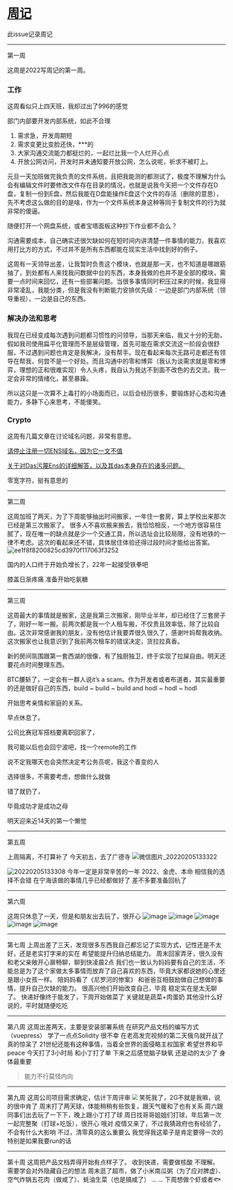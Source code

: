 # [周记](https://github.com/linziyang1106/2022/issues/15)

此issue记录周记

---

第一周

这周是2022写周记的第一周。

### 工作

这周看似只上四天班，我却过出了996的感觉

部门内部要开发内部系统，如此不合理

1. 需求急，开发周期短
2. 需求变更比变脸还快，***的
3. 大家沟通交流能力都挺烂的，一起烂比我一个人烂开心点
4. 开放公网访问，开发时并未通知要开放公网，怎么说呢，祈求不被盯上。

元旦一天加班做完我负责的文件系统，且把我能测的都测试了，极度不理解为什么会有编辑文件时要修改文件存在目录的情况，也就是说我今天把一个文件存在D盘，复制一份到E盘，然后我能在D盘能操作E盘这个文件的存活（删除的意思），先不考虑这么做的目的是啥，作为一个文件系统本身这种等同于复制文件的行为就非常的傻逼。

随便打开一个网盘系统，或者宝塔面板这种抄下作业都不会么？

沟通需要成本，自己确实还很欠缺如何在短时间内讲清楚一件事情的能力，我喜欢用打比方的方式，不过并不是所有东西都能在现实生活中找到好的例子。

这周有一天领导出差，让我暂时负责这个模块，也就是那一天，也不知道是哪跟筋抽了，到处都有人来找我问数据中台的东西，本身我做的也并不是全部的模块，需要一点时间来回忆，还有一些部署问题。当很多事情同时积压过来的时候，我显得非常凌乱，我能分类，但是我没有判断能力安排优先级：一边是部门内部系统（领导重视），一边是自己的东西。

### 解决办法和思考

我现在已经变成每次遇到问题都习惯性的问领导，当那天来临，我又十分的无助，假如我司使用扁平化管理而不是层级管理，首先可能在需求交流这一阶段会很舒服，不过遇到问题也肯定是我解决，没有帮手。现在看起来每次无路可走都还有领导在帮我，何尝不是一个好处。而且沟通中的零和博弈（我认为谈需求就是零和博弈，理想的正和很难实现）令人头疼，我自认为我达不到面不改色的去交流，我一定会非常的情绪化，甚至暴躁。

所以这只是一次算不上毒打的小场面而已，以后会经历很多，要锻炼好心态和沟通能力，多静下心来思考，不能傻笑。

### Crypto

这周有几篇文章在讨论域名问题，非常有意思。

[请停止注册一切ENS域名，因为它一文不值](https://mirror.xyz/0x420B3Ff8E80C7FeA69C03e5EeEb0fE2AcC6b8913/g0NXZ9sBxDMFng3013ZofDtNqJs2iZ3h6-Znm51Q4qo)

[关于对Das污蔑Ens的详细解答，以及其das本身存在的诸多问题。](https://mirror.xyz/wangzhan.eth/Ju326XYG7nhUZ6_VWaV83eHcBrnnwDLjcQB4qEvo328)

零宽字符，挺有意思的

---

第二周

这周加班了两天，为了下周能够抽出时间搬家，一年住一套房，算上学校出来那次已经是第三次搬家了。
很多人不喜欢搬来搬去，我恰恰相反，一个地方很容易住腻了，现在唯一的缺点就是少一个交通工具，所以选址会比较局限，没有地铁的一律不考虑。这次的看起来还不错，具体居住体验还得过段时间才能给出答案。
![ee1f8f8200825cd3970f117063f3252](https://user-images.githubusercontent.com/54968314/149763996-36fee0b5-0b91-40dd-8442-2341deee81c4.png)

国内的人口终于开始负增长了，22年一起接受铁拳吧

膝盖日渐疼痛 准备开始吃氨糖

---

第三周

这周最大的事情就是搬家，这是我第三次搬家，刚毕业半年，却已经住了三套房子了，刚好一年一搬。前两次都是我一个人租车搬，不仅贵且效率低，除了比较自由。这次非常感谢我的朋友，没有他估计我要弄很久很久了，感谢叶妈帮我收纳。这次搬家也让我意识到了我前两次租车的错误决定，货拉拉真香。

新的房间氛围跟第一套西湖的很像，有了独厨独卫，终于实现了拉屎自由。明天还要花点时间整理东西。

BTC腰斩了，一定会有一群人说it’s a scam。作为开发者或者布道者，其实最重要的还是做好自己的东西，build ~ build ~ build and hodl ~ hodl ~ hodl

开始思考亲情和家庭的关系。

早点休息了。

公司比赛冠军搭档要离职回家了，

我可能以后也会回宁波吧，找一个remote的工作

说不定我哪天也会突然决定考公务员呢，我这个善变的人

选择很多，不需要考虑，想做什么就做

错了就扔了， 

毕竟成功才是成功之母

明天迎来近14天的第一个懒觉

---

第五周

上周隔离，不打算补了
今天初五，去了广德寺
![微信图片_20220205133322](https://user-images.githubusercontent.com/54968314/152630168-a1c5f3e0-ba7a-4faf-8129-65f509b1c61a.jpg)

![20220205133308](https://user-images.githubusercontent.com/54968314/152630150-9f8e5827-768b-4b6e-b8d3-9b3f36886d76.jpg)
今年一定是非常辛苦的一年
2022、金虎、本命
相信我的选择不会错
在宁海该做的事情几乎已经都做好了
差不多要准备回杭了


---

第六周

这周只休息了一天，但是和朋友出去玩了，很开心
![image](https://user-images.githubusercontent.com/54968314/154476118-d5d1c021-1e09-409d-8a52-9a6ec1964746.png)
![image](https://user-images.githubusercontent.com/54968314/154476106-84ba1dcf-1068-4711-b36b-83cca2e241b3.png)
![image](https://user-images.githubusercontent.com/54968314/154476137-f79c45f5-3a2b-451b-86d1-f0aacfae6c1c.png)
![image](https://user-images.githubusercontent.com/54968314/154476151-e6bdad95-2eba-46f0-b0a9-8e3be0c6491d.png)
![image](https://user-images.githubusercontent.com/54968314/154476159-282f8396-ca50-4463-a40d-13bf87894173.png)


---

第七周
上周出差了三天，发现很多东西我自己都忘记了实现方式，记性还是不太好，还是老实打字来的实在
希望能提升归纳总结能力。
周末回家弄牙，很久没有和老父亲敞开心扉畅聊，聊到快凌晨2点
我们也一致认为妈妈要有自己的生活，不能总是为了这个家做太多事情而放弃了自己喜欢的东西，毕竟大家都说她的心里还是跟小女孩一样。
陪妈妈看了《尼罗河的惨案》
和爸爸互相鼓励做自己想做的事情，提升自己欠缺的能力。
很高兴他们开始改变自己，毕竟
稳定实在是太无聊了。
快递好像终于能发了，下周开始做菜了
关键就是蔬菜+肉蛋奶
其他没什么好说的，平时就随便吃吃

---

第八周
这周出差两天，主要是安装部署系统
在研究产品文档的编写方式（vuepress）
学了一点点Solidity
很不幸
在老高发完视频的第二天俄乌就开战了
真的惊呆了
21世纪还能有这种事情，当着全世界的面侵略主权国家
希望世界和平peace
今天打了3小时局
和小丁打了单
下来之后感觉脑子缺氧
还是动的太少了
身体最重要
> 能力不行莫怪内向

---

第九周
这周公司项目需求确定，估计下周评审
<img src="https://user-images.githubusercontent.com/54968314/156931193-8da67a9d-2f10-4090-b975-2054bf6b9251.png" style="zoom: 80%;" />
笑死我了，2G不就是我嘛，说的很中肯了
周末打了两天球，体能稍稍有些恢复，跟天气暖和了也有关系
周六跟同事们出去玩了一下下，晚上跟小丁打了球
周日找哥哥姐姐们打球，年后第一次一起完整聚（打球+吃饭），很开心
哦对
疫情又来了，不过我猜政府也有经验了，不会有什么大影响
不过，清零真的这么重要么
我觉得我这辈子是肯定要得一次的
特别是如果我要run的话

---

第十周
这周把产品文档弄得开始有点样子了。
收到快递，需要做核酸
不理解。
需要学会对外隐藏自己的想法
周末逛了超市，做了小米南瓜粥（为了应对脾虚）、空气炸锅五花肉（做咸了）、蚝油生菜（也是搞咸了）
<img src="https://user-images.githubusercontent.com/54968314/158061501-0a704c21-0dae-4060-a90c-7485661a3c56.png" alt="image" style="zoom:20%;" />
<img src="https://user-images.githubusercontent.com/54968314/158061507-095bca4c-3a97-48a5-babe-6ba7fc0ff723.png" alt="image" style="zoom:20%;" />
下周想做个虾或者🐟
